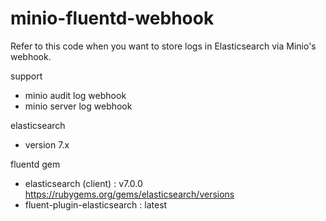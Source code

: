 # minio-fluentd-webhook

Refer to this code when you want to store logs in Elasticsearch via Minio's webhook.

support
- minio audit log webhook
- minio server log webhook

elasticsearch
- version 7.x

fluentd gem
- elasticsearch (client) : v7.0.0 https://rubygems.org/gems/elasticsearch/versions
- fluent-plugin-elasticsearch : latest 
